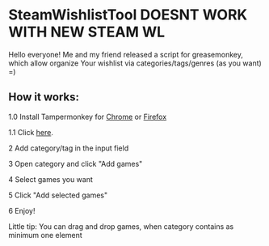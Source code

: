 # SteamWishlistTool DOESNT WORK WITH NEW STEAM WL

Hello everyone!
Me and my friend released a script for greasemonkey, which allow organize Your wishlist via categories/tags/genres (as you want) =)

## How it works:
1.0 Install Tampermonkey for [Chrome](https://chrome.google.com/webstore/detail/tampermonkey/dhdgffkkebhmkfjojejmpbldmpobfkfo) or [Firefox](https://addons.mozilla.org/ru/firefox/addon/greasemonkey/)

1.1 Click [here](https://github.com/Rexedead/SteamWishlistTool/raw/master/SteamWishlistTool.user.js).

2 Add category/tag in the input field

3 Open category and click "Add games"

4 Select games you want

5 Click "Add selected games"

6 Enjoy!

Little tip: You can drag and drop games, when category contains as minimum one element
